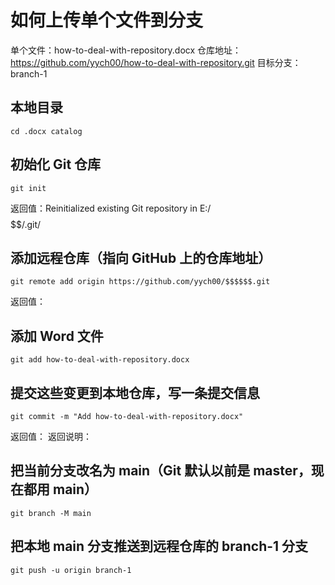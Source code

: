 # 如何上传单个文件到分支
单个文件：how-to-deal-with-repository.docx
仓库地址：https://github.com/yych00/how-to-deal-with-repository.git
目标分支：branch-1

## 本地目录
    cd .docx catalog

## 初始化 Git 仓库
    git init
返回值：Reinitialized existing Git repository in E:/$$$$$$/.git/
  
## 添加远程仓库（指向 GitHub 上的仓库地址）
    git remote add origin https://github.com/yych00/$$$$$$.git
返回值：

## 添加 Word 文件
    git add how-to-deal-with-repository.docx

## 提交这些变更到本地仓库，写一条提交信息
    git commit -m "Add how-to-deal-with-repository.docx"
返回值：
返回说明：

## 把当前分支改名为 main（Git 默认以前是 master，现在都用 main）
    git branch -M main

## 把本地 main 分支推送到远程仓库的 branch-1 分支
    git push -u origin branch-1


